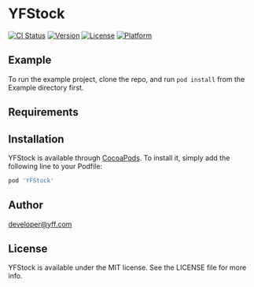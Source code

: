 # YFStock

[![CI Status](https://img.shields.io/travis/陈嘉维/YFStock.svg?style=flat)](https://travis-ci.org/陈嘉维/YFStock)
[![Version](https://img.shields.io/cocoapods/v/YFStock.svg?style=flat)](https://cocoapods.org/pods/YFStock)
[![License](https://img.shields.io/cocoapods/l/YFStock.svg?style=flat)](https://cocoapods.org/pods/YFStock)
[![Platform](https://img.shields.io/cocoapods/p/YFStock.svg?style=flat)](https://cocoapods.org/pods/YFStock)

## Example

To run the example project, clone the repo, and run `pod install` from the Example directory first.

## Requirements

## Installation

YFStock is available through [CocoaPods](https://cocoapods.org). To install
it, simply add the following line to your Podfile:

```ruby
pod 'YFStock'
```

## Author

developer@yff.com

## License

YFStock is available under the MIT license. See the LICENSE file for more info.
